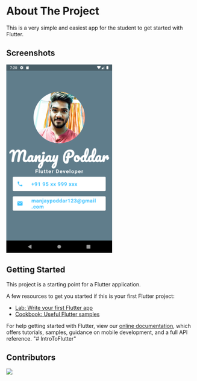 # About The Project

This is a very simple and easiest app for the student to get started with Flutter.

## Screenshots

<img src="flutter_01.png" height="500em" />

## Getting Started

This project is a starting point for a Flutter application.

A few resources to get you started if this is your first Flutter project:

- [Lab: Write your first Flutter app](https://flutter.dev/docs/get-started/codelab)
- [Cookbook: Useful Flutter samples](https://flutter.dev/docs/cookbook)

For help getting started with Flutter, view our
[online documentation](https://flutter.dev/docs), which offers tutorials,
samples, guidance on mobile development, and a full API reference.
"# IntroToFlutter" 


## Contributors 




<a>
  <img src = "https://contrib.rocks/image?repo = manjay007/IntroToFlutter"/>
</a>

